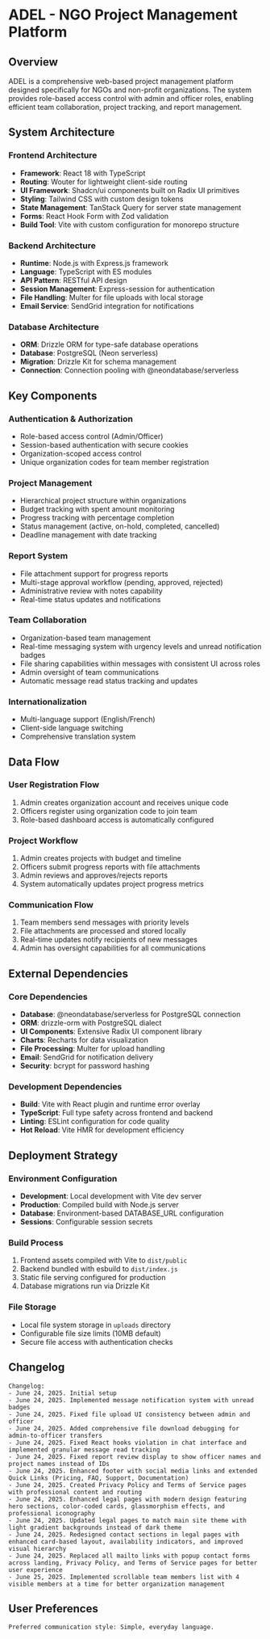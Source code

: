 # ADEL - NGO Project Management Platform

## Overview

ADEL is a comprehensive web-based project management platform designed specifically for NGOs and non-profit organizations. The system provides role-based access control with admin and officer roles, enabling efficient team collaboration, project tracking, and report management.

## System Architecture

### Frontend Architecture
- **Framework**: React 18 with TypeScript
- **Routing**: Wouter for lightweight client-side routing
- **UI Framework**: Shadcn/ui components built on Radix UI primitives
- **Styling**: Tailwind CSS with custom design tokens
- **State Management**: TanStack Query for server state management
- **Forms**: React Hook Form with Zod validation
- **Build Tool**: Vite with custom configuration for monorepo structure

### Backend Architecture
- **Runtime**: Node.js with Express.js framework
- **Language**: TypeScript with ES modules
- **API Pattern**: RESTful API design
- **Session Management**: Express-session for authentication
- **File Handling**: Multer for file uploads with local storage
- **Email Service**: SendGrid integration for notifications

### Database Architecture
- **ORM**: Drizzle ORM for type-safe database operations
- **Database**: PostgreSQL (Neon serverless)
- **Migration**: Drizzle Kit for schema management
- **Connection**: Connection pooling with @neondatabase/serverless

## Key Components

### Authentication & Authorization
- Role-based access control (Admin/Officer)
- Session-based authentication with secure cookies
- Organization-scoped access control
- Unique organization codes for team member registration

### Project Management
- Hierarchical project structure within organizations
- Budget tracking with spent amount monitoring
- Progress tracking with percentage completion
- Status management (active, on-hold, completed, cancelled)
- Deadline management with date tracking

### Report System
- File attachment support for progress reports
- Multi-stage approval workflow (pending, approved, rejected)
- Administrative review with notes capability
- Real-time status updates and notifications

### Team Collaboration
- Organization-based team management
- Real-time messaging system with urgency levels and unread notification badges
- File sharing capabilities within messages with consistent UI across roles
- Admin oversight of team communications
- Automatic message read status tracking and updates

### Internationalization
- Multi-language support (English/French)
- Client-side language switching
- Comprehensive translation system

## Data Flow

### User Registration Flow
1. Admin creates organization account and receives unique code
2. Officers register using organization code to join team
3. Role-based dashboard access is automatically configured

### Project Workflow
1. Admin creates projects with budget and timeline
2. Officers submit progress reports with file attachments
3. Admin reviews and approves/rejects reports
4. System automatically updates project progress metrics

### Communication Flow
1. Team members send messages with priority levels
2. File attachments are processed and stored locally
3. Real-time updates notify recipients of new messages
4. Admin has oversight capabilities for all communications

## External Dependencies

### Core Dependencies
- **Database**: @neondatabase/serverless for PostgreSQL connection
- **ORM**: drizzle-orm with PostgreSQL dialect
- **UI Components**: Extensive Radix UI component library
- **Charts**: Recharts for data visualization
- **File Processing**: Multer for upload handling
- **Email**: SendGrid for notification delivery
- **Security**: bcrypt for password hashing

### Development Dependencies
- **Build**: Vite with React plugin and runtime error overlay
- **TypeScript**: Full type safety across frontend and backend
- **Linting**: ESLint configuration for code quality
- **Hot Reload**: Vite HMR for development efficiency

## Deployment Strategy

### Environment Configuration
- **Development**: Local development with Vite dev server
- **Production**: Compiled build with Node.js server
- **Database**: Environment-based DATABASE_URL configuration
- **Sessions**: Configurable session secrets

### Build Process
1. Frontend assets compiled with Vite to `dist/public`
2. Backend bundled with esbuild to `dist/index.js`
3. Static file serving configured for production
4. Database migrations run via Drizzle Kit

### File Storage
- Local file system storage in `uploads` directory
- Configurable file size limits (10MB default)
- Secure file access with authentication checks

## Changelog
```
Changelog:
- June 24, 2025. Initial setup
- June 24, 2025. Implemented message notification system with unread badges
- June 24, 2025. Fixed file upload UI consistency between admin and officer
- June 24, 2025. Added comprehensive file download debugging for admin-to-officer transfers
- June 24, 2025. Fixed React hooks violation in chat interface and implemented granular message read tracking
- June 24, 2025. Fixed report review display to show officer names and project names instead of IDs
- June 24, 2025. Enhanced footer with social media links and extended Quick Links (Pricing, FAQ, Support, Documentation)
- June 24, 2025. Created Privacy Policy and Terms of Service pages with professional content and routing
- June 24, 2025. Enhanced legal pages with modern design featuring hero sections, color-coded cards, glassmorphism effects, and professional iconography
- June 24, 2025. Updated legal pages to match main site theme with light gradient backgrounds instead of dark theme
- June 24, 2025. Redesigned contact sections in legal pages with enhanced card-based layout, availability indicators, and improved visual hierarchy
- June 24, 2025. Replaced all mailto links with popup contact forms across landing, Privacy Policy, and Terms of Service pages for better user experience
- June 25, 2025. Implemented scrollable team members list with 4 visible members at a time for better organization management
```

## User Preferences
```
Preferred communication style: Simple, everyday language.
```